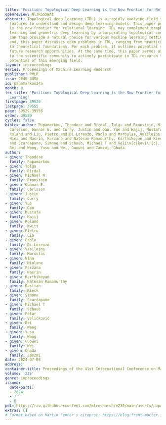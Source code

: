 ```yaml
---
title: 'Position: Topological Deep Learning is the New Frontier for Relational Learning'
openreview: Nl3RG5XWAt
abstract: Topological deep learning (TDL) is a rapidly evolving field that uses topological
  features to understand and design deep learning models. This paper posits that TDL
  is the new frontier for relational learning. TDL may complement graph representation
  learning and geometric deep learning by incorporating topological concepts, and
  can thus provide a natural choice for various machine learning settings. To this
  end, this paper discusses open problems in TDL, ranging from practical benefits
  to theoretical foundations. For each problem, it outlines potential solutions and
  future research opportunities. At the same time, this paper serves as an invitation
  to the scientific community to actively participate in TDL research to unlock the
  potential of this emerging field.
layout: inproceedings
series: Proceedings of Machine Learning Research
publisher: PMLR
issn: 2640-3498
id: papamarkou24a
month: 0
tex_title: 'Position: Topological Deep Learning is the New Frontier for Relational
  Learning'
firstpage: 39529
lastpage: 39555
page: 39529-39555
order: 39529
cycles: false
bibtex_author: Papamarkou, Theodore and Birdal, Tolga and Bronstein, Michael M. and
  Carlsson, Gunnar E. and Curry, Justin and Gao, Yue and Hajij, Mustafa and Kwitt,
  Roland and Lio, Pietro and Di Lorenzo, Paolo and Maroulas, Vasileios and Miolane,
  Nina and Nasrin, Farzana and Natesan Ramamurthy, Karthikeyan and Rieck, Bastian
  and Scardapane, Simone and Schaub, Michael T and Veli\v{c}kovi\'{c}, Petar and Wang,
  Bei and Wang, Yusu and Wei, Guowei and Zamzmi, Ghada
author:
- given: Theodore
  family: Papamarkou
- given: Tolga
  family: Birdal
- given: Michael M.
  family: Bronstein
- given: Gunnar E.
  family: Carlsson
- given: Justin
  family: Curry
- given: Yue
  family: Gao
- given: Mustafa
  family: Hajij
- given: Roland
  family: Kwitt
- given: Pietro
  family: Lio
- given: Paolo
  family: Di Lorenzo
- given: Vasileios
  family: Maroulas
- given: Nina
  family: Miolane
- given: Farzana
  family: Nasrin
- given: Karthikeyan
  family: Natesan Ramamurthy
- given: Bastian
  family: Rieck
- given: Simone
  family: Scardapane
- given: Michael T
  family: Schaub
- given: Petar
  family: Veličković
- given: Bei
  family: Wang
- given: Yusu
  family: Wang
- given: Guowei
  family: Wei
- given: Ghada
  family: Zamzmi
date: 2024-07-08
address:
container-title: Proceedings of the 41st International Conference on Machine Learning
volume: '235'
genre: inproceedings
issued:
  date-parts:
  - 2024
  - 7
  - 8
pdf: https://raw.githubusercontent.com/mlresearch/v235/main/assets/papamarkou24a/papamarkou24a.pdf
extras: []
# Format based on Martin Fenner's citeproc: https://blog.front-matter.io/posts/citeproc-yaml-for-bibliographies/
---
```

